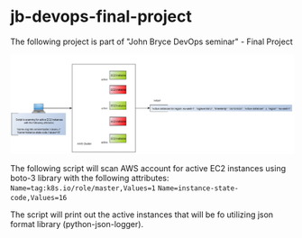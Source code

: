 # jb-devops-final-project
The following project is part of "John Bryce DevOps seminar" - Final Project

![](attachments/overview.png)

The following script will scan AWS account for active EC2 instances using boto-3 library with the following attributes:
`Name=tag:k8s.io/role/master,Values=1`
`Name=instance-state-code,Values=16`

The script will print out the active instances that will be fo utilizing json format library (python-json-logger).

